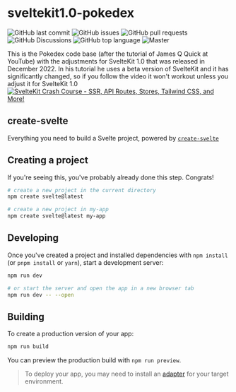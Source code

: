 # sveltekit1.0-pokedex

![GitHub last commit](https://img.shields.io/github/last-commit/vitobotta/hetzner-k3s)
![GitHub issues](https://img.shields.io/github/issues-raw/opsdevit-nl/sveltekit1.0-pokedex)
![GitHub pull requests](https://img.shields.io/github/issues-pr-raw/opsdevit-nl/sveltekit1.0-pokedex)
![GitHub Discussions](https://img.shields.io/github/discussions/opsdevit-nl/sveltekit1.0-pokedex)
![GitHub top language](https://img.shields.io/github/languages/top/opsdevit-nl/sveltekit1.0-pokedex)
![Master](https://github.com/opsdevit-nl/sveltekit1.0-pokedex/actions/workflows/node.js.yml/badge.svg?branch=main)

This is the Pokedex code base (after the tutorial of James Q Quick at YouTube) with the adjustments for SvelteKit 1.0 that was released in December 2022.
In his tutorial he uses a beta version of SvelteKit and it has significantly changed, so if you follow the video it won't workout unless you adjust it for SvelteKit 1.0
[![SvelteKit Crash Course - SSR, API Routes, Stores, Tailwind CSS, and More!](https://img.youtube.com/vi/UU7MgYIbtAk/0.jpg)](https://www.youtube.com/watch?v=UU7MgYIbtAk)

## create-svelte

Everything you need to build a Svelte project, powered by [`create-svelte`](https://github.com/sveltejs/kit/tree/master/packages/create-svelte)

## Creating a project

If you're seeing this, you've probably already done this step. Congrats!

```bash
# create a new project in the current directory
npm create svelte@latest

# create a new project in my-app
npm create svelte@latest my-app
```

## Developing

Once you've created a project and installed dependencies with `npm install` (or `pnpm install` or `yarn`), start a development server:

```bash
npm run dev

# or start the server and open the app in a new browser tab
npm run dev -- --open
```

## Building

To create a production version of your app:

```bash
npm run build
```

You can preview the production build with `npm run preview`.

> To deploy your app, you may need to install an [adapter](https://kit.svelte.dev/docs/adapters) for your target environment.
